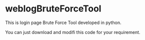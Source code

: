 # weblogBruteForceTool

This is login page Brute Force Tool developed in python.

You can just download and modifi this code for your requirement. 
